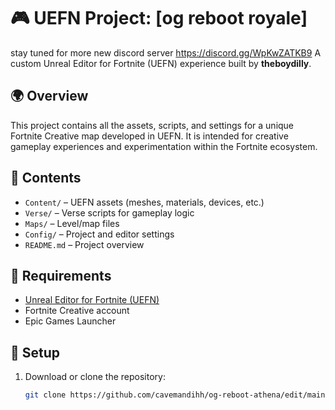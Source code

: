 # 🎮 UEFN Project: [og reboot royale]
stay tuned for more new discord server
https://discord.gg/WpKwZATKB9
A custom Unreal Editor for Fortnite (UEFN) experience built by **theboydilly**.

## 🌍 Overview

This project contains all the assets, scripts, and settings for a unique Fortnite Creative map developed in UEFN. It is intended for creative gameplay experiences and experimentation within the Fortnite ecosystem.

## 📁 Contents

- `Content/` – UEFN assets (meshes, materials, devices, etc.)
- `Verse/` – Verse scripts for gameplay logic
- `Maps/` – Level/map files
- `Config/` – Project and editor settings
- `README.md` – Project overview

## 🧠 Requirements

- [Unreal Editor for Fortnite (UEFN)](https://github.com/cavemandihh/og-reboot-athena/edit/main/README.md)
- Fortnite Creative account
- Epic Games Launcher

## 🚀 Setup

1. Download or clone the repository:
   ```bash
   git clone https://github.com/cavemandihh/og-reboot-athena/edit/main/README.md
